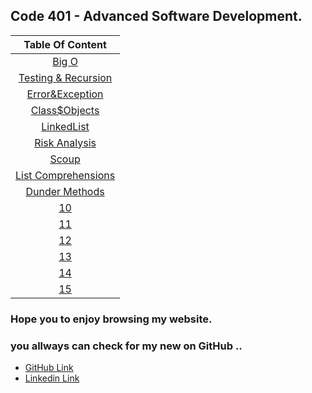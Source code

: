 ## Code 401 - Advanced Software Development.


| Table Of Content  | 
| :-----------------: |
|  [Big O](https://omar-zoubi.github.io/reading-notes/Reading-notes401/reading01) |
|  [Testing & Recursion](https://omar-zoubi.github.io/reading-notes/Reading-notes401/reading02) |
|  [Error&Exception](https://omar-zoubi.github.io/reading-notes/Reading-notes401/reading03) |
|  [Class$Objects](https://omar-zoubi.github.io/reading-notes/Reading-notes401/reading04) |
|  [LinkedList](https://omar-zoubi.github.io/reading-notes/Reading-notes401/reading05) |
|  [ Risk Analysis](https://omar-zoubi.github.io/reading-notes/Reading-notes401/reading06) |
|  [Scoup](https://omar-zoubi.github.io/reading-notes/Reading-notes401/reading07) |
|  [List Comprehensions](https://omar-zoubi.github.io/reading-notes/Reading-notes401/reading08) |
|  [Dunder Methods](https://omar-zoubi.github.io/reading-notes/Reading-notes401/reading09) |
|  [10]() |
|  [11]() |
|  [12]() |
|  [13]() |
|  [14]() |
|  [15]() |

### Hope you to enjoy browsing my website. 
### you allways can check for my new on GitHub ..

- [GitHub Link](https://github.com/Omar-zoubi)
- [Linkedin Link](https://www.linkedin.com/in/omar-alzoubi-54034bb4/)

